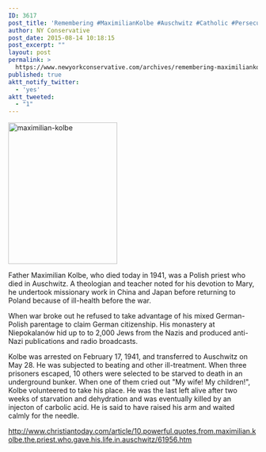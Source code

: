 ```yaml
---
ID: 3617
post_title: 'Remembering #MaximilianKolbe #Auschwitz #Catholic #Persecution #WorldWarII'
author: NY Conservative
post_date: 2015-08-14 10:18:15
post_excerpt: ""
layout: post
permalink: >
  https://www.newyorkconservative.com/archives/remembering-maximiliankolbe-auschwitz-catholic-persecution-worldwarii/
published: true
aktt_notify_twitter:
  - 'yes'
aktt_tweeted:
  - "1"
---
```

<a href="http://newyorkconservative.s3.amazonaws.com/wp-content/uploads/2015/08/maximilian-kolbe.jpg"><img class="alignnone size-full wp-image-3618" src="http://newyorkconservative.s3.amazonaws.com/wp-content/uploads/2015/08/maximilian-kolbe.jpg" alt="maximilian-kolbe" width="220" height="285" /></a>

Father Maximilian Kolbe, who died today in 1941, was a Polish priest who died in Auschwitz. A theologian and teacher noted for his devotion to Mary, he undertook missionary work in China and Japan before returning to Poland because of ill-health before the war.

When war broke out he refused to take advantage of his mixed German-Polish parentage to claim German citizenship. His monastery at Niepokalanów hid up to to 2,000 Jews from the Nazis and produced anti-Nazi publications and radio broadcasts.

Kolbe was arrested on February 17, 1941, and transferred to Auschwitz on May 28. He was subjected to beating and other ill-treatment. When three prisoners escaped, 10 others were selected to be starved to death in an underground bunker. When one of them cried out "My wife! My children!", Kolbe volunteered to take his place. He was the last left alive after two weeks of starvation and dehydration and was eventually killed by an injecton of carbolic acid. He is said to have raised his arm and waited calmly for the needle.

<a href="http://www.christiantoday.com/article/10.powerful.quotes.from.maximilian.kolbe.the.priest.who.gave.his.life.in.auschwitz/61956.htm">http://www.christiantoday.com/article/10.powerful.quotes.from.maximilian.kolbe.the.priest.who.gave.his.life.in.auschwitz/61956.htm</a>

&nbsp;